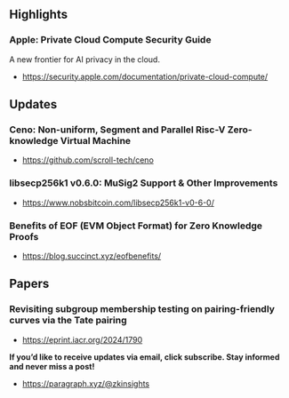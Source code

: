 ## Highlights
### Apple: Private Cloud Compute Security Guide
A new frontier for AI privacy in the cloud.
- <https://security.apple.com/documentation/private-cloud-compute/>


## Updates
### Ceno: Non-uniform, Segment and Parallel Risc-V Zero-knowledge Virtual Machine
- <https://github.com/scroll-tech/ceno>
### libsecp256k1 v0.6.0: MuSig2 Support & Other Improvements
- <https://www.nobsbitcoin.com/libsecp256k1-v0-6-0/>
### Benefits of EOF (EVM Object Format) for Zero Knowledge Proofs
- <https://blog.succinct.xyz/eofbenefits/>

## Papers
### Revisiting subgroup membership testing on pairing-friendly curves via the Tate pairing
- <https://eprint.iacr.org/2024/1790>

**If you’d like to receive updates via email, click subscribe. Stay informed and never miss a post!**

- <https://paragraph.xyz/@zkinsights>
